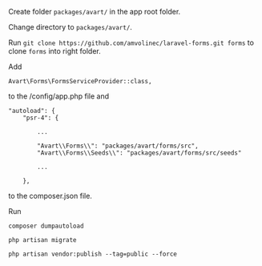 Create folder `packages/avart/` in the app root folder.

Change directory to `packages/avart/`.

Run `git clone https://github.com/amvolinec/laravel-forms.git forms` to clone `forms` into right folder.

Add 

`Avart\Forms\FormsServiceProvider::class,`

to the /config/app.php file and

    "autoload": {
        "psr-4": {
        
            ...
            
            "Avart\\Forms\\": "packages/avart/forms/src",
            "Avart\\Forms\\Seeds\\": "packages/avart/forms/src/seeds"
            
            ...
            
        },

to the composer.json file.

Run

`composer dumpautoload`

`php artisan migrate`

`php artisan vendor:publish --tag=public --force`
